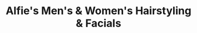 ---
title: "Alfie's Men's & Women's Hairstyling & Facials"
url: /milwaukee/alfies-mens-and-womens-hairstyling-and-facials/
shop: hairdresser
---